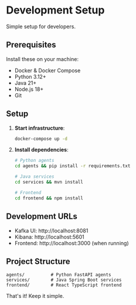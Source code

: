 # Development Setup

Simple setup for developers.

## Prerequisites

Install these on your machine:
- Docker & Docker Compose
- Python 3.12+
- Java 21+ 
- Node.js 18+
- Git

## Setup

1. **Start infrastructure**:
   ```bash
   docker-compose up -d
   ```

2. **Install dependencies**:
   ```bash
   # Python agents
   cd agents && pip install -r requirements.txt

   # Java services  
   cd services && mvn install

   # Frontend
   cd frontend && npm install
   ```

## Development URLs

- Kafka UI: http://localhost:8081
- Kibana: http://localhost:5601
- Frontend: http://localhost:3000 (when running)

## Project Structure

```
agents/          # Python FastAPI agents
services/        # Java Spring Boot services
frontend/        # React TypeScript frontend
```

That's it! Keep it simple.